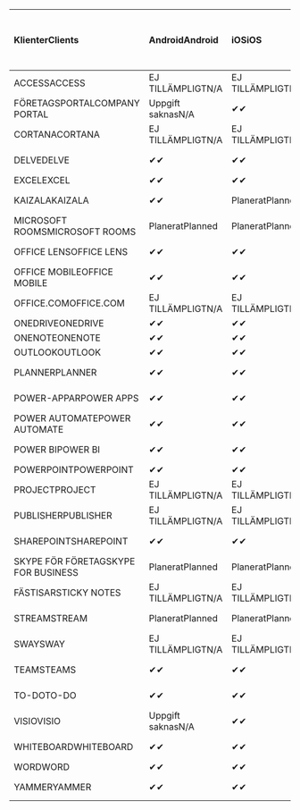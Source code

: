 <!-- This file is generated automatically. Changes made to this file will be overwritten.-->
|<span data-ttu-id="f5b8b-101">Klienter</span><span class="sxs-lookup"><span data-stu-id="f5b8b-101">Clients</span></span>|<span data-ttu-id="f5b8b-102">Android</span><span class="sxs-lookup"><span data-stu-id="f5b8b-102">Android</span></span>|<span data-ttu-id="f5b8b-103">iOS</span><span class="sxs-lookup"><span data-stu-id="f5b8b-103">iOS</span></span>|<span data-ttu-id="f5b8b-104">Mac</span><span class="sxs-lookup"><span data-stu-id="f5b8b-104">Mac</span></span>|<span data-ttu-id="f5b8b-105">Windows 10</span><span class="sxs-lookup"><span data-stu-id="f5b8b-105">Windows 10</span></span><br><span data-ttu-id="f5b8b-106">Skrivbord</span><span class="sxs-lookup"><span data-stu-id="f5b8b-106">Desktop</span></span>|<span data-ttu-id="f5b8b-107">Windows 10</span><span class="sxs-lookup"><span data-stu-id="f5b8b-107">Windows 10</span></span><br><span data-ttu-id="f5b8b-108">Moderna appar</span><span class="sxs-lookup"><span data-stu-id="f5b8b-108">Modern Apps</span></span>|
|:-|:-|:-|:-|:-|:-|
|<span data-ttu-id="f5b8b-109">ACCESS</span><span class="sxs-lookup"><span data-stu-id="f5b8b-109">ACCESS</span></span>|<span data-ttu-id="f5b8b-110">EJ TILLÄMPLIGT</span><span class="sxs-lookup"><span data-stu-id="f5b8b-110">N/A</span></span>|<span data-ttu-id="f5b8b-111">EJ TILLÄMPLIGT</span><span class="sxs-lookup"><span data-stu-id="f5b8b-111">N/A</span></span>|<span data-ttu-id="f5b8b-112">EJ TILLÄMPLIGT</span><span class="sxs-lookup"><span data-stu-id="f5b8b-112">N/A</span></span>|<span data-ttu-id="f5b8b-113">✔</span><span class="sxs-lookup"><span data-stu-id="f5b8b-113">✔</span></span>|<span data-ttu-id="f5b8b-114">Uppgift saknas</span><span class="sxs-lookup"><span data-stu-id="f5b8b-114">N/A</span></span>|
|<span data-ttu-id="f5b8b-115">FÖRETAGSPORTAL</span><span class="sxs-lookup"><span data-stu-id="f5b8b-115">COMPANY PORTAL</span></span>|<span data-ttu-id="f5b8b-116">Uppgift saknas</span><span class="sxs-lookup"><span data-stu-id="f5b8b-116">N/A</span></span>|<span data-ttu-id="f5b8b-117">✔</span><span class="sxs-lookup"><span data-stu-id="f5b8b-117">✔</span></span>|<span data-ttu-id="f5b8b-118">Planerat</span><span class="sxs-lookup"><span data-stu-id="f5b8b-118">Planned</span></span>|<span data-ttu-id="f5b8b-119">Uppgift saknas</span><span class="sxs-lookup"><span data-stu-id="f5b8b-119">N/A</span></span>|<span data-ttu-id="f5b8b-120">✔</span><span class="sxs-lookup"><span data-stu-id="f5b8b-120">✔</span></span>|
|<span data-ttu-id="f5b8b-121">CORTANA</span><span class="sxs-lookup"><span data-stu-id="f5b8b-121">CORTANA</span></span>|<span data-ttu-id="f5b8b-122">EJ TILLÄMPLIGT</span><span class="sxs-lookup"><span data-stu-id="f5b8b-122">N/A</span></span>|<span data-ttu-id="f5b8b-123">EJ TILLÄMPLIGT</span><span class="sxs-lookup"><span data-stu-id="f5b8b-123">N/A</span></span>|<span data-ttu-id="f5b8b-124">EJ TILLÄMPLIGT</span><span class="sxs-lookup"><span data-stu-id="f5b8b-124">N/A</span></span>|<span data-ttu-id="f5b8b-125">EJ TILLÄMPLIGT</span><span class="sxs-lookup"><span data-stu-id="f5b8b-125">N/A</span></span>|<span data-ttu-id="f5b8b-126">✔</span><span class="sxs-lookup"><span data-stu-id="f5b8b-126">✔</span></span>|
|<span data-ttu-id="f5b8b-127">DELVE</span><span class="sxs-lookup"><span data-stu-id="f5b8b-127">DELVE</span></span>|<span data-ttu-id="f5b8b-128">✔</span><span class="sxs-lookup"><span data-stu-id="f5b8b-128">✔</span></span>|<span data-ttu-id="f5b8b-129">✔</span><span class="sxs-lookup"><span data-stu-id="f5b8b-129">✔</span></span>|<span data-ttu-id="f5b8b-130">EJ TILLÄMPLIGT</span><span class="sxs-lookup"><span data-stu-id="f5b8b-130">N/A</span></span>|<span data-ttu-id="f5b8b-131">EJ TILLÄMPLIGT</span><span class="sxs-lookup"><span data-stu-id="f5b8b-131">N/A</span></span>|<span data-ttu-id="f5b8b-132">EJ TILLÄMPLIGT</span><span class="sxs-lookup"><span data-stu-id="f5b8b-132">N/A</span></span>|
|<span data-ttu-id="f5b8b-133">EXCEL</span><span class="sxs-lookup"><span data-stu-id="f5b8b-133">EXCEL</span></span>|<span data-ttu-id="f5b8b-134">✔</span><span class="sxs-lookup"><span data-stu-id="f5b8b-134">✔</span></span>|<span data-ttu-id="f5b8b-135">✔</span><span class="sxs-lookup"><span data-stu-id="f5b8b-135">✔</span></span>|<span data-ttu-id="f5b8b-136">✔</span><span class="sxs-lookup"><span data-stu-id="f5b8b-136">✔</span></span>|<span data-ttu-id="f5b8b-137">✔</span><span class="sxs-lookup"><span data-stu-id="f5b8b-137">✔</span></span>|<span data-ttu-id="f5b8b-138">✔</span><span class="sxs-lookup"><span data-stu-id="f5b8b-138">✔</span></span>|
|<span data-ttu-id="f5b8b-139">KAIZALA</span><span class="sxs-lookup"><span data-stu-id="f5b8b-139">KAIZALA</span></span>|<span data-ttu-id="f5b8b-140">✔</span><span class="sxs-lookup"><span data-stu-id="f5b8b-140">✔</span></span>|<span data-ttu-id="f5b8b-141">Planerat</span><span class="sxs-lookup"><span data-stu-id="f5b8b-141">Planned</span></span>|<span data-ttu-id="f5b8b-142">EJ TILLÄMPLIGT</span><span class="sxs-lookup"><span data-stu-id="f5b8b-142">N/A</span></span>|<span data-ttu-id="f5b8b-143">EJ TILLÄMPLIGT</span><span class="sxs-lookup"><span data-stu-id="f5b8b-143">N/A</span></span>|<span data-ttu-id="f5b8b-144">EJ TILLÄMPLIGT</span><span class="sxs-lookup"><span data-stu-id="f5b8b-144">N/A</span></span>|
|<span data-ttu-id="f5b8b-145">MICROSOFT ROOMS</span><span class="sxs-lookup"><span data-stu-id="f5b8b-145">MICROSOFT ROOMS</span></span>|<span data-ttu-id="f5b8b-146">Planerat</span><span class="sxs-lookup"><span data-stu-id="f5b8b-146">Planned</span></span>|<span data-ttu-id="f5b8b-147">Planerat</span><span class="sxs-lookup"><span data-stu-id="f5b8b-147">Planned</span></span>|<span data-ttu-id="f5b8b-148">EJ TILLÄMPLIGT</span><span class="sxs-lookup"><span data-stu-id="f5b8b-148">N/A</span></span>|<span data-ttu-id="f5b8b-149">EJ TILLÄMPLIGT</span><span class="sxs-lookup"><span data-stu-id="f5b8b-149">N/A</span></span>|<span data-ttu-id="f5b8b-150">EJ TILLÄMPLIGT</span><span class="sxs-lookup"><span data-stu-id="f5b8b-150">N/A</span></span>|
|<span data-ttu-id="f5b8b-151">OFFICE LENS</span><span class="sxs-lookup"><span data-stu-id="f5b8b-151">OFFICE LENS</span></span>|<span data-ttu-id="f5b8b-152">✔</span><span class="sxs-lookup"><span data-stu-id="f5b8b-152">✔</span></span>|<span data-ttu-id="f5b8b-153">✔</span><span class="sxs-lookup"><span data-stu-id="f5b8b-153">✔</span></span>|<span data-ttu-id="f5b8b-154">EJ TILLÄMPLIGT</span><span class="sxs-lookup"><span data-stu-id="f5b8b-154">N/A</span></span>|<span data-ttu-id="f5b8b-155">EJ TILLÄMPLIGT</span><span class="sxs-lookup"><span data-stu-id="f5b8b-155">N/A</span></span>|<span data-ttu-id="f5b8b-156">EJ TILLÄMPLIGT</span><span class="sxs-lookup"><span data-stu-id="f5b8b-156">N/A</span></span>|
|<span data-ttu-id="f5b8b-157">OFFICE MOBILE</span><span class="sxs-lookup"><span data-stu-id="f5b8b-157">OFFICE MOBILE</span></span>|<span data-ttu-id="f5b8b-158">✔</span><span class="sxs-lookup"><span data-stu-id="f5b8b-158">✔</span></span>|<span data-ttu-id="f5b8b-159">✔</span><span class="sxs-lookup"><span data-stu-id="f5b8b-159">✔</span></span>|<span data-ttu-id="f5b8b-160">EJ TILLÄMPLIGT</span><span class="sxs-lookup"><span data-stu-id="f5b8b-160">N/A</span></span>|<span data-ttu-id="f5b8b-161">EJ TILLÄMPLIGT</span><span class="sxs-lookup"><span data-stu-id="f5b8b-161">N/A</span></span>|<span data-ttu-id="f5b8b-162">EJ TILLÄMPLIGT</span><span class="sxs-lookup"><span data-stu-id="f5b8b-162">N/A</span></span>|
|<span data-ttu-id="f5b8b-163">OFFICE.COM</span><span class="sxs-lookup"><span data-stu-id="f5b8b-163">OFFICE.COM</span></span>|<span data-ttu-id="f5b8b-164">EJ TILLÄMPLIGT</span><span class="sxs-lookup"><span data-stu-id="f5b8b-164">N/A</span></span>|<span data-ttu-id="f5b8b-165">EJ TILLÄMPLIGT</span><span class="sxs-lookup"><span data-stu-id="f5b8b-165">N/A</span></span>|<span data-ttu-id="f5b8b-166">EJ TILLÄMPLIGT</span><span class="sxs-lookup"><span data-stu-id="f5b8b-166">N/A</span></span>|<span data-ttu-id="f5b8b-167">EJ TILLÄMPLIGT</span><span class="sxs-lookup"><span data-stu-id="f5b8b-167">N/A</span></span>|<span data-ttu-id="f5b8b-168">✔</span><span class="sxs-lookup"><span data-stu-id="f5b8b-168">✔</span></span>|
|<span data-ttu-id="f5b8b-169">ONEDRIVE</span><span class="sxs-lookup"><span data-stu-id="f5b8b-169">ONEDRIVE</span></span>|<span data-ttu-id="f5b8b-170">✔</span><span class="sxs-lookup"><span data-stu-id="f5b8b-170">✔</span></span>|<span data-ttu-id="f5b8b-171">✔</span><span class="sxs-lookup"><span data-stu-id="f5b8b-171">✔</span></span>|<span data-ttu-id="f5b8b-172">Planerat</span><span class="sxs-lookup"><span data-stu-id="f5b8b-172">Planned</span></span>|<span data-ttu-id="f5b8b-173">✔</span><span class="sxs-lookup"><span data-stu-id="f5b8b-173">✔</span></span>|<span data-ttu-id="f5b8b-174">✔</span><span class="sxs-lookup"><span data-stu-id="f5b8b-174">✔</span></span>|
|<span data-ttu-id="f5b8b-175">ONENOTE</span><span class="sxs-lookup"><span data-stu-id="f5b8b-175">ONENOTE</span></span>|<span data-ttu-id="f5b8b-176">✔</span><span class="sxs-lookup"><span data-stu-id="f5b8b-176">✔</span></span>|<span data-ttu-id="f5b8b-177">✔</span><span class="sxs-lookup"><span data-stu-id="f5b8b-177">✔</span></span>|<span data-ttu-id="f5b8b-178">✔</span><span class="sxs-lookup"><span data-stu-id="f5b8b-178">✔</span></span>|<span data-ttu-id="f5b8b-179">Planerat</span><span class="sxs-lookup"><span data-stu-id="f5b8b-179">Planned</span></span>|<span data-ttu-id="f5b8b-180">✔</span><span class="sxs-lookup"><span data-stu-id="f5b8b-180">✔</span></span>|
|<span data-ttu-id="f5b8b-181">OUTLOOK</span><span class="sxs-lookup"><span data-stu-id="f5b8b-181">OUTLOOK</span></span>|<span data-ttu-id="f5b8b-182">✔</span><span class="sxs-lookup"><span data-stu-id="f5b8b-182">✔</span></span>|<span data-ttu-id="f5b8b-183">✔</span><span class="sxs-lookup"><span data-stu-id="f5b8b-183">✔</span></span>|<span data-ttu-id="f5b8b-184">Planerat</span><span class="sxs-lookup"><span data-stu-id="f5b8b-184">Planned</span></span>|<span data-ttu-id="f5b8b-185">✔</span><span class="sxs-lookup"><span data-stu-id="f5b8b-185">✔</span></span>|<span data-ttu-id="f5b8b-186">✔</span><span class="sxs-lookup"><span data-stu-id="f5b8b-186">✔</span></span>|
|<span data-ttu-id="f5b8b-187">PLANNER</span><span class="sxs-lookup"><span data-stu-id="f5b8b-187">PLANNER</span></span>|<span data-ttu-id="f5b8b-188">✔</span><span class="sxs-lookup"><span data-stu-id="f5b8b-188">✔</span></span>|<span data-ttu-id="f5b8b-189">✔</span><span class="sxs-lookup"><span data-stu-id="f5b8b-189">✔</span></span>|<span data-ttu-id="f5b8b-190">EJ TILLÄMPLIGT</span><span class="sxs-lookup"><span data-stu-id="f5b8b-190">N/A</span></span>|<span data-ttu-id="f5b8b-191">EJ TILLÄMPLIGT</span><span class="sxs-lookup"><span data-stu-id="f5b8b-191">N/A</span></span>|<span data-ttu-id="f5b8b-192">EJ TILLÄMPLIGT</span><span class="sxs-lookup"><span data-stu-id="f5b8b-192">N/A</span></span>|
|<span data-ttu-id="f5b8b-193">POWER-APPAR</span><span class="sxs-lookup"><span data-stu-id="f5b8b-193">POWER APPS</span></span>|<span data-ttu-id="f5b8b-194">✔</span><span class="sxs-lookup"><span data-stu-id="f5b8b-194">✔</span></span>|<span data-ttu-id="f5b8b-195">✔</span><span class="sxs-lookup"><span data-stu-id="f5b8b-195">✔</span></span>|<span data-ttu-id="f5b8b-196">EJ TILLÄMPLIGT</span><span class="sxs-lookup"><span data-stu-id="f5b8b-196">N/A</span></span>|<span data-ttu-id="f5b8b-197">EJ TILLÄMPLIGT</span><span class="sxs-lookup"><span data-stu-id="f5b8b-197">N/A</span></span>|<span data-ttu-id="f5b8b-198">Planerat</span><span class="sxs-lookup"><span data-stu-id="f5b8b-198">Planned</span></span>|
|<span data-ttu-id="f5b8b-199">POWER AUTOMATE</span><span class="sxs-lookup"><span data-stu-id="f5b8b-199">POWER AUTOMATE</span></span>|<span data-ttu-id="f5b8b-200">✔</span><span class="sxs-lookup"><span data-stu-id="f5b8b-200">✔</span></span>|<span data-ttu-id="f5b8b-201">✔</span><span class="sxs-lookup"><span data-stu-id="f5b8b-201">✔</span></span>|<span data-ttu-id="f5b8b-202">EJ TILLÄMPLIGT</span><span class="sxs-lookup"><span data-stu-id="f5b8b-202">N/A</span></span>|<span data-ttu-id="f5b8b-203">EJ TILLÄMPLIGT</span><span class="sxs-lookup"><span data-stu-id="f5b8b-203">N/A</span></span>|<span data-ttu-id="f5b8b-204">EJ TILLÄMPLIGT</span><span class="sxs-lookup"><span data-stu-id="f5b8b-204">N/A</span></span>|
|<span data-ttu-id="f5b8b-205">POWER BI</span><span class="sxs-lookup"><span data-stu-id="f5b8b-205">POWER BI</span></span>|<span data-ttu-id="f5b8b-206">✔</span><span class="sxs-lookup"><span data-stu-id="f5b8b-206">✔</span></span>|<span data-ttu-id="f5b8b-207">✔</span><span class="sxs-lookup"><span data-stu-id="f5b8b-207">✔</span></span>|<span data-ttu-id="f5b8b-208">Uppgift saknas</span><span class="sxs-lookup"><span data-stu-id="f5b8b-208">N/A</span></span>|<span data-ttu-id="f5b8b-209">Planerat</span><span class="sxs-lookup"><span data-stu-id="f5b8b-209">Planned</span></span>|<span data-ttu-id="f5b8b-210">✔</span><span class="sxs-lookup"><span data-stu-id="f5b8b-210">✔</span></span>|
|<span data-ttu-id="f5b8b-211">POWERPOINT</span><span class="sxs-lookup"><span data-stu-id="f5b8b-211">POWERPOINT</span></span>|<span data-ttu-id="f5b8b-212">✔</span><span class="sxs-lookup"><span data-stu-id="f5b8b-212">✔</span></span>|<span data-ttu-id="f5b8b-213">✔</span><span class="sxs-lookup"><span data-stu-id="f5b8b-213">✔</span></span>|<span data-ttu-id="f5b8b-214">✔</span><span class="sxs-lookup"><span data-stu-id="f5b8b-214">✔</span></span>|<span data-ttu-id="f5b8b-215">✔</span><span class="sxs-lookup"><span data-stu-id="f5b8b-215">✔</span></span>|<span data-ttu-id="f5b8b-216">✔</span><span class="sxs-lookup"><span data-stu-id="f5b8b-216">✔</span></span>|
|<span data-ttu-id="f5b8b-217">PROJECT</span><span class="sxs-lookup"><span data-stu-id="f5b8b-217">PROJECT</span></span>|<span data-ttu-id="f5b8b-218">EJ TILLÄMPLIGT</span><span class="sxs-lookup"><span data-stu-id="f5b8b-218">N/A</span></span>|<span data-ttu-id="f5b8b-219">EJ TILLÄMPLIGT</span><span class="sxs-lookup"><span data-stu-id="f5b8b-219">N/A</span></span>|<span data-ttu-id="f5b8b-220">EJ TILLÄMPLIGT</span><span class="sxs-lookup"><span data-stu-id="f5b8b-220">N/A</span></span>|<span data-ttu-id="f5b8b-221">✔</span><span class="sxs-lookup"><span data-stu-id="f5b8b-221">✔</span></span>|<span data-ttu-id="f5b8b-222">Uppgift saknas</span><span class="sxs-lookup"><span data-stu-id="f5b8b-222">N/A</span></span>|
|<span data-ttu-id="f5b8b-223">PUBLISHER</span><span class="sxs-lookup"><span data-stu-id="f5b8b-223">PUBLISHER</span></span>|<span data-ttu-id="f5b8b-224">EJ TILLÄMPLIGT</span><span class="sxs-lookup"><span data-stu-id="f5b8b-224">N/A</span></span>|<span data-ttu-id="f5b8b-225">EJ TILLÄMPLIGT</span><span class="sxs-lookup"><span data-stu-id="f5b8b-225">N/A</span></span>|<span data-ttu-id="f5b8b-226">EJ TILLÄMPLIGT</span><span class="sxs-lookup"><span data-stu-id="f5b8b-226">N/A</span></span>|<span data-ttu-id="f5b8b-227">✔</span><span class="sxs-lookup"><span data-stu-id="f5b8b-227">✔</span></span>|<span data-ttu-id="f5b8b-228">Uppgift saknas</span><span class="sxs-lookup"><span data-stu-id="f5b8b-228">N/A</span></span>|
|<span data-ttu-id="f5b8b-229">SHAREPOINT</span><span class="sxs-lookup"><span data-stu-id="f5b8b-229">SHAREPOINT</span></span>|<span data-ttu-id="f5b8b-230">✔</span><span class="sxs-lookup"><span data-stu-id="f5b8b-230">✔</span></span>|<span data-ttu-id="f5b8b-231">✔</span><span class="sxs-lookup"><span data-stu-id="f5b8b-231">✔</span></span>|<span data-ttu-id="f5b8b-232">EJ TILLÄMPLIGT</span><span class="sxs-lookup"><span data-stu-id="f5b8b-232">N/A</span></span>|<span data-ttu-id="f5b8b-233">EJ TILLÄMPLIGT</span><span class="sxs-lookup"><span data-stu-id="f5b8b-233">N/A</span></span>|<span data-ttu-id="f5b8b-234">EJ TILLÄMPLIGT</span><span class="sxs-lookup"><span data-stu-id="f5b8b-234">N/A</span></span>|
|<span data-ttu-id="f5b8b-235">SKYPE FÖR FÖRETAG</span><span class="sxs-lookup"><span data-stu-id="f5b8b-235">SKYPE FOR BUSINESS</span></span>|<span data-ttu-id="f5b8b-236">Planerat</span><span class="sxs-lookup"><span data-stu-id="f5b8b-236">Planned</span></span>|<span data-ttu-id="f5b8b-237">Planerat</span><span class="sxs-lookup"><span data-stu-id="f5b8b-237">Planned</span></span>|<span data-ttu-id="f5b8b-238">EJ TILLÄMPLIGT</span><span class="sxs-lookup"><span data-stu-id="f5b8b-238">N/A</span></span>|<span data-ttu-id="f5b8b-239">EJ TILLÄMPLIGT</span><span class="sxs-lookup"><span data-stu-id="f5b8b-239">N/A</span></span>|<span data-ttu-id="f5b8b-240">EJ TILLÄMPLIGT</span><span class="sxs-lookup"><span data-stu-id="f5b8b-240">N/A</span></span>|
|<span data-ttu-id="f5b8b-241">FÄSTISAR</span><span class="sxs-lookup"><span data-stu-id="f5b8b-241">STICKY NOTES</span></span>|<span data-ttu-id="f5b8b-242">EJ TILLÄMPLIGT</span><span class="sxs-lookup"><span data-stu-id="f5b8b-242">N/A</span></span>|<span data-ttu-id="f5b8b-243">EJ TILLÄMPLIGT</span><span class="sxs-lookup"><span data-stu-id="f5b8b-243">N/A</span></span>|<span data-ttu-id="f5b8b-244">EJ TILLÄMPLIGT</span><span class="sxs-lookup"><span data-stu-id="f5b8b-244">N/A</span></span>|<span data-ttu-id="f5b8b-245">EJ TILLÄMPLIGT</span><span class="sxs-lookup"><span data-stu-id="f5b8b-245">N/A</span></span>|<span data-ttu-id="f5b8b-246">✔</span><span class="sxs-lookup"><span data-stu-id="f5b8b-246">✔</span></span>|
|<span data-ttu-id="f5b8b-247">STREAM</span><span class="sxs-lookup"><span data-stu-id="f5b8b-247">STREAM</span></span>|<span data-ttu-id="f5b8b-248">Planerat</span><span class="sxs-lookup"><span data-stu-id="f5b8b-248">Planned</span></span>|<span data-ttu-id="f5b8b-249">Planerat</span><span class="sxs-lookup"><span data-stu-id="f5b8b-249">Planned</span></span>|<span data-ttu-id="f5b8b-250">EJ TILLÄMPLIGT</span><span class="sxs-lookup"><span data-stu-id="f5b8b-250">N/A</span></span>|<span data-ttu-id="f5b8b-251">EJ TILLÄMPLIGT</span><span class="sxs-lookup"><span data-stu-id="f5b8b-251">N/A</span></span>|<span data-ttu-id="f5b8b-252">EJ TILLÄMPLIGT</span><span class="sxs-lookup"><span data-stu-id="f5b8b-252">N/A</span></span>|
|<span data-ttu-id="f5b8b-253">SWAY</span><span class="sxs-lookup"><span data-stu-id="f5b8b-253">SWAY</span></span>|<span data-ttu-id="f5b8b-254">EJ TILLÄMPLIGT</span><span class="sxs-lookup"><span data-stu-id="f5b8b-254">N/A</span></span>|<span data-ttu-id="f5b8b-255">EJ TILLÄMPLIGT</span><span class="sxs-lookup"><span data-stu-id="f5b8b-255">N/A</span></span>|<span data-ttu-id="f5b8b-256">EJ TILLÄMPLIGT</span><span class="sxs-lookup"><span data-stu-id="f5b8b-256">N/A</span></span>|<span data-ttu-id="f5b8b-257">EJ TILLÄMPLIGT</span><span class="sxs-lookup"><span data-stu-id="f5b8b-257">N/A</span></span>|<span data-ttu-id="f5b8b-258">✔</span><span class="sxs-lookup"><span data-stu-id="f5b8b-258">✔</span></span>|
|<span data-ttu-id="f5b8b-259">TEAMS</span><span class="sxs-lookup"><span data-stu-id="f5b8b-259">TEAMS</span></span>|<span data-ttu-id="f5b8b-260">✔</span><span class="sxs-lookup"><span data-stu-id="f5b8b-260">✔</span></span>|<span data-ttu-id="f5b8b-261">✔</span><span class="sxs-lookup"><span data-stu-id="f5b8b-261">✔</span></span>|<span data-ttu-id="f5b8b-262">✔</span><span class="sxs-lookup"><span data-stu-id="f5b8b-262">✔</span></span>|<span data-ttu-id="f5b8b-263">✔</span><span class="sxs-lookup"><span data-stu-id="f5b8b-263">✔</span></span>|<span data-ttu-id="f5b8b-264">Uppgift saknas</span><span class="sxs-lookup"><span data-stu-id="f5b8b-264">N/A</span></span>|
|<span data-ttu-id="f5b8b-265">TO-DO</span><span class="sxs-lookup"><span data-stu-id="f5b8b-265">TO-DO</span></span>|<span data-ttu-id="f5b8b-266">✔</span><span class="sxs-lookup"><span data-stu-id="f5b8b-266">✔</span></span>|<span data-ttu-id="f5b8b-267">✔</span><span class="sxs-lookup"><span data-stu-id="f5b8b-267">✔</span></span>|<span data-ttu-id="f5b8b-268">EJ TILLÄMPLIGT</span><span class="sxs-lookup"><span data-stu-id="f5b8b-268">N/A</span></span>|<span data-ttu-id="f5b8b-269">EJ TILLÄMPLIGT</span><span class="sxs-lookup"><span data-stu-id="f5b8b-269">N/A</span></span>|<span data-ttu-id="f5b8b-270">✔</span><span class="sxs-lookup"><span data-stu-id="f5b8b-270">✔</span></span>|
|<span data-ttu-id="f5b8b-271">VISIO</span><span class="sxs-lookup"><span data-stu-id="f5b8b-271">VISIO</span></span>|<span data-ttu-id="f5b8b-272">Uppgift saknas</span><span class="sxs-lookup"><span data-stu-id="f5b8b-272">N/A</span></span>|<span data-ttu-id="f5b8b-273">✔</span><span class="sxs-lookup"><span data-stu-id="f5b8b-273">✔</span></span>|<span data-ttu-id="f5b8b-274">Uppgift saknas</span><span class="sxs-lookup"><span data-stu-id="f5b8b-274">N/A</span></span>|<span data-ttu-id="f5b8b-275">✔</span><span class="sxs-lookup"><span data-stu-id="f5b8b-275">✔</span></span>|<span data-ttu-id="f5b8b-276">Uppgift saknas</span><span class="sxs-lookup"><span data-stu-id="f5b8b-276">N/A</span></span>|
|<span data-ttu-id="f5b8b-277">WHITEBOARD</span><span class="sxs-lookup"><span data-stu-id="f5b8b-277">WHITEBOARD</span></span>|<span data-ttu-id="f5b8b-278">✔</span><span class="sxs-lookup"><span data-stu-id="f5b8b-278">✔</span></span>|<span data-ttu-id="f5b8b-279">✔</span><span class="sxs-lookup"><span data-stu-id="f5b8b-279">✔</span></span>|<span data-ttu-id="f5b8b-280">EJ TILLÄMPLIGT</span><span class="sxs-lookup"><span data-stu-id="f5b8b-280">N/A</span></span>|<span data-ttu-id="f5b8b-281">EJ TILLÄMPLIGT</span><span class="sxs-lookup"><span data-stu-id="f5b8b-281">N/A</span></span>|<span data-ttu-id="f5b8b-282">✔</span><span class="sxs-lookup"><span data-stu-id="f5b8b-282">✔</span></span>|
|<span data-ttu-id="f5b8b-283">WORD</span><span class="sxs-lookup"><span data-stu-id="f5b8b-283">WORD</span></span>|<span data-ttu-id="f5b8b-284">✔</span><span class="sxs-lookup"><span data-stu-id="f5b8b-284">✔</span></span>|<span data-ttu-id="f5b8b-285">✔</span><span class="sxs-lookup"><span data-stu-id="f5b8b-285">✔</span></span>|<span data-ttu-id="f5b8b-286">✔</span><span class="sxs-lookup"><span data-stu-id="f5b8b-286">✔</span></span>|<span data-ttu-id="f5b8b-287">✔</span><span class="sxs-lookup"><span data-stu-id="f5b8b-287">✔</span></span>|<span data-ttu-id="f5b8b-288">✔</span><span class="sxs-lookup"><span data-stu-id="f5b8b-288">✔</span></span>|
|<span data-ttu-id="f5b8b-289">YAMMER</span><span class="sxs-lookup"><span data-stu-id="f5b8b-289">YAMMER</span></span>|<span data-ttu-id="f5b8b-290">✔</span><span class="sxs-lookup"><span data-stu-id="f5b8b-290">✔</span></span>|<span data-ttu-id="f5b8b-291">✔</span><span class="sxs-lookup"><span data-stu-id="f5b8b-291">✔</span></span>|<span data-ttu-id="f5b8b-292">Uppgift saknas</span><span class="sxs-lookup"><span data-stu-id="f5b8b-292">N/A</span></span>|<span data-ttu-id="f5b8b-293">Planerat</span><span class="sxs-lookup"><span data-stu-id="f5b8b-293">Planned</span></span>|<span data-ttu-id="f5b8b-294">Uppgift saknas</span><span class="sxs-lookup"><span data-stu-id="f5b8b-294">N/A</span></span>|
